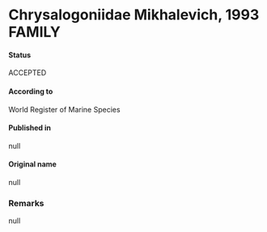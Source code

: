 Chrysalogoniidae Mikhalevich, 1993 FAMILY
=======

#### Status
ACCEPTED

#### According to
World Register of Marine Species

#### Published in
null

#### Original name
null

### Remarks
null